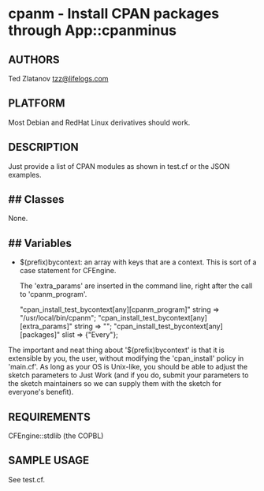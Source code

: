 # cpanm - Install CPAN packages through App::cpanminus

## AUTHORS
Ted Zlatanov <tzz@lifelogs.com>

## PLATFORM

Most Debian and RedHat Linux derivatives should work.

## DESCRIPTION

Just provide a list of CPAN modules as shown in test.cf or the JSON examples.

## ## Classes

None.

## ## Variables

* $(prefix)bycontext: an array with keys that are a context.  This is
  sort of a case statement for CFEngine.
  
  The 'extra_params' are inserted in the command line, right after the call to 'cpanm_program'.

    "cpan_install_test_bycontext[any][cpanm_program]" string => "/usr/local/bin/cpanm";
    "cpan_install_test_bycontext[any][extra_params]" string => "";
    "cpan_install_test_bycontext[any][packages]" slist => {"Every"};

The important and neat thing about '$(prefix)bycontext' is that it is
extensible by you, the user, without modifying the 'cpan_install' policy
in 'main.cf'.  As long as your OS is Unix-like, you should be able to
adjust the sketch parameters to Just Work (and if you do, submit your
parameters to the sketch maintainers so we can supply them with the
sketch for everyone's benefit).

## REQUIREMENTS

CFEngine::stdlib (the COPBL)

## SAMPLE USAGE

See test.cf.
